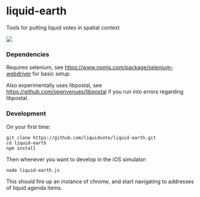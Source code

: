 # liquid-earth
Tools for putting liquid votes in spatial context

![](https://github.com/liquidvote/liquid-earth/blob/master/LiquidEarthLoop.gif)

### Dependencies

Requires selenium, see https://www.npmjs.com/package/selenium-webdriver for basic setup.

Also experimentally uses libpostal, see https://github.com/openvenues/libpostal if you run into errors regarding libpostal.

### Development

On your first time:

```
git clone https://github.com/liquidvote/liquid-earth.git
cd liquid-earth
npm install
```

Then whenever you want to develop in the iOS simulator:

```
node liquid-earth.js
```

This should fire up an instance of chrome, and start navigating to addresses of liquid agenda items.

